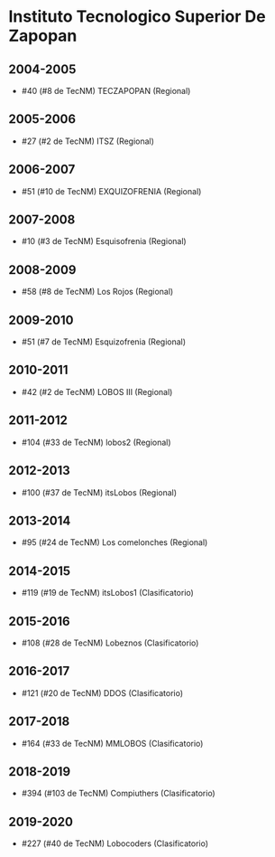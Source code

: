 # Instituto Tecnologico Superior De Zapopan

## 2004-2005

- #40 (#8 de TecNM) TECZAPOPAN (Regional)

## 2005-2006

- #27 (#2 de TecNM) ITSZ (Regional)

## 2006-2007

- #51 (#10 de TecNM) EXQUIZOFRENIA (Regional)

## 2007-2008

- #10 (#3 de TecNM) Esquisofrenia (Regional)

## 2008-2009

- #58 (#8 de TecNM) Los Rojos (Regional)

## 2009-2010

- #51 (#7 de TecNM) Esquizofrenia (Regional)

## 2010-2011

- #42 (#2 de TecNM) LOBOS III (Regional)

## 2011-2012

- #104 (#33 de TecNM) lobos2 (Regional)

## 2012-2013

- #100 (#37 de TecNM) itsLobos (Regional)

## 2013-2014

- #95 (#24 de TecNM) Los comelonches (Regional)

## 2014-2015

- #119 (#19 de TecNM) itsLobos1 (Clasificatorio)

## 2015-2016

- #108 (#28 de TecNM) Lobeznos (Clasificatorio)

## 2016-2017

- #121 (#20 de TecNM) DDOS (Clasificatorio)

## 2017-2018

- #164 (#33 de TecNM) MMLOBOS (Clasificatorio)

## 2018-2019

- #394 (#103 de TecNM) Compiuthers (Clasificatorio)

## 2019-2020

- #227 (#40 de TecNM) Lobocoders (Clasificatorio)


